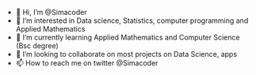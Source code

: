 - 👋 Hi, I’m @Simacoder
- 👀 I’m interested in Data science, Statistics, computer programming and Applied Mathematics
- 🌱 I’m currently learning Applied Mathematics and Computer Science (Bsc degree)
- 💞️ I’m looking to collaborate on most projects on Data Science, apps
- 📫 How to reach me on twitter @Simacoder

<!---
Simacoder/Simacoder is a ✨ special ✨ repository because its `README.md` (this file) appears on your GitHub profile.
You can click the Preview link to take a look at your changes.
--->
